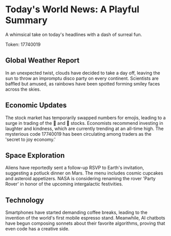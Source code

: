 # Today's World News: A Playful Summary

A whimsical take on today's headlines with a dash of surreal fun.

Token: 17740019

## Global Weather Report

In an unexpected twist, clouds have decided to take a day off, leaving the sun to throw an impromptu disco party on every continent. Scientists are baffled but amused, as rainbows have been spotted forming smiley faces across the skies.

## Economic Updates

The stock market has temporarily swapped numbers for emojis, leading to a surge in trading of the 🦄 and 🚀 stocks. Economists recommend investing in laughter and kindness, which are currently trending at an all-time high. The mysterious code 17740019 has been circulating among traders as the 'secret to joy economy.'

## Space Exploration

Aliens have reportedly sent a follow-up RSVP to Earth's invitation, suggesting a potluck dinner on Mars. The menu includes cosmic cupcakes and asteroid appetizers. NASA is considering renaming the rover 'Party Rover' in honor of the upcoming intergalactic festivities.

## Technology

Smartphones have started demanding coffee breaks, leading to the invention of the world's first mobile espresso stand. Meanwhile, AI chatbots have begun composing sonnets about their favorite algorithms, proving that even code has a creative side.